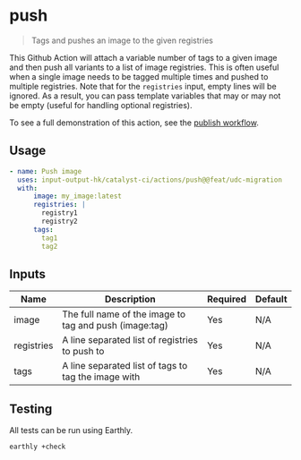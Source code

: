 # push

> Tags and pushes an image to the given registries

This Github Action will attach a variable number of tags to a given image and then push all variants to a list of image registries.
This is often useful when a single image needs to be tagged multiple times and pushed to multiple registries.
Note that for the `registries` input, empty lines will be ignored.
As a result, you can pass template variables that may or may not be empty (useful for handling optional registries).

To see a full demonstration of this action, see the [publish workflow](../../.github/workflows/publish.yml).

## Usage

```yaml
- name: Push image
  uses: input-output-hk/catalyst-ci/actions/push@@feat/udc-migration
  with:
      image: my_image:latest
      registries: |
        registry1
        registry2
      tags:
        tag1
        tag2
```

## Inputs

| Name       | Description                                            | Required | Default |
| ---------- | ------------------------------------------------------ | -------- | ------- |
| image      | The full name of the image to tag and push (image:tag) | Yes      | N/A     |
| registries | A line separated list of registries to push to         | Yes      | N/A     |
| tags       | A line separated list of tags to tag the image with    | Yes      | N/A     |

## Testing

All tests can be run using Earthly.

```bash
earthly +check
```
